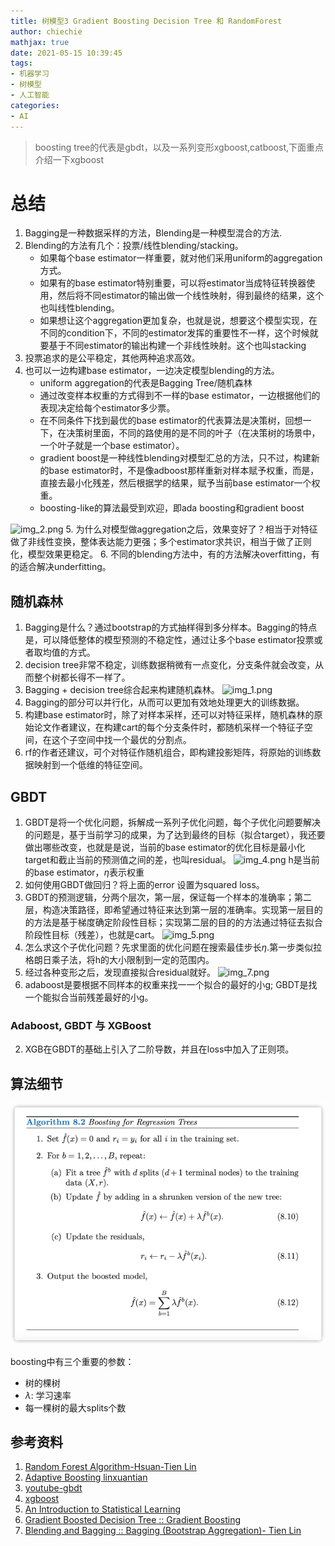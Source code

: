 ```yaml
---
title: 树模型3 Gradient Boosting Decision Tree 和 RandomForest
author: chiechie
mathjax: true
date: 2021-05-15 10:39:45
tags:
- 机器学习
- 树模型
- 人工智能
categories:
- AI
---
```


> boosting tree的代表是gbdt，以及一系列变形xgboost,catboost,下面重点介绍一下xgboost


# 总结

1. Bagging是一种数据采样的方法，Blending是一种模型混合的方法.
2. Blending的方法有几个：投票/线性blending/stacking。
    - 如果每个base estimator一样重要，就对他们采用uniform的aggregation方式。
    - 如果有的base estimator特别重要，可以将estimator当成特征转换器使用，然后将不同estimator的输出做一个线性映射，得到最终的结果，这个也叫线性blending。
    - 如果想让这个aggregation更加复杂，也就是说，想要这个模型实现，在不同的condition下，不同的estimator发挥的重要性不一样，这个时候就要基于不同estimator的输出构建一个非线性映射。这个也叫stacking
3. 投票追求的是公平稳定，其他两种追求高效。
4. 也可以一边构建base estimator，一边决定模型blending的方法。
    - uniform aggregation的代表是Bagging Tree/随机森林
    - 通过改变样本权重的方式得到不一样的base estimator，一边根据他们的表现决定给每个estimator多少票。
    - 在不同条件下找到最优的base estimator的代表算法是决策树，回想一下，在决策树里面，不同的路使用的是不同的叶子（在决策树的场景中，一个叶子就是一个base estimator）。
    - gradient boost是一种线性blending对模型汇总的方法，只不过，构建新的base estimator时，不是像adboost那样重新对样本赋予权重，而是，直接去最小化残差，然后根据学的结果，赋予当前base estimator一个权重。
    - boosting-like的算法最受到欢迎，即ada boosting和gradient boost
    
![img_2.png](img_2.png)
5. 为什么对模型做aggregation之后，效果变好了？相当于对特征做了非线性变换，整体表达能力更强；多个estimator求共识，相当于做了正则化，模型效果更稳定。
6. 不同的blending方法中，有的方法解决overfitting，有的适合解决underfitting。
   
## 随机森林

1. Bagging是什么？通过bootstrap的方式抽样得到多分样本。Bagging的特点是，可以降低整体的模型预测的不稳定性，通过让多个base estimator投票或者取均值的方式。
2. decision tree非常不稳定，训练数据稍微有一点变化，分支条件就会改变，从而整个树都长得不一样了。
3. Bagging + decision tree综合起来构建随机森林。
    ![img_1.png](img_1.png)
4. Bagging的部分可以并行化，从而可以更加有效地处理更大的训练数据。
5. 构建base estimator时，除了对样本采样，还可以对特征采样，随机森林的原始论文作者建议，在构建cart的每个分支条件时，都随机采样一个特征子空间，在这个子空间中找一个最优的分割点。
6. rf的作者还建议，可个对特征作随机组合，即构建投影矩阵，将原始的训练数据映射到一个低维的特征空间。


## GBDT 

1. GBDT是将一个优化问题，拆解成一系列子优化问题，每个子优化问题要解决的问题是，基于当前学习的成果，为了达到最终的目标（拟合target），我还要做出哪些改变，也就是是说，当前的base estimator的优化目标是最小化target和截止当前的预测值之间的差，也叫residual。
   ![img_4.png](img_4.png)
   h是当前的base estimator，$\eta$表示权重
2. 如何使用GBDT做回归？将上面的error 设置为squared loss。
3. GBDT的预测逻辑，分两个层次，第一层，保证每一个样本的准确率；第二层，构造决策路径，即希望通过特征来达到第一层的准确率。实现第一层目的的方法是基于梯度确定阶段性目标；实现第二层的目的的方法通过特征去拟合阶段性目标（残差），也就是cart。
![img_5.png](img_5.png)
4. 怎么求这个子优化问题？先求里面的优化问题在搜索最佳步长$\eta$.第一步类似拉格朗日乘子法，将h的大小限制到一定的范围内。
5. 经过各种变形之后，发现直接拟合residual就好。
![img_7.png](img_7.png)
6. adaboost是要根据不同样本的权重来找一一个拟合的最好的小g; GBDT是找一个能拟合当前残差最好的小g。


### Adaboost, GBDT 与 XGBoost
2. XGB在GBDT的基础上引入了二阶导数，并且在loss中加入了正则项。


## 算法细节

![adaboost](trees_1/img.png)

boosting中有三个重要的参数：
- 树的棵树
- $\lambda$: 学习速率
- 每一棵树的最大splits个数



## 参考资料
1. [Random Forest Algorithm-Hsuan-Tien Lin](https://www.youtube.com/watch?v=ATM3sH0D45s&list=RDCMUC9Wi1Ias8t4u1OosYnHhi0Q&index=9)
2. [Adaptive Boosting linxuantian](https://www.csie.ntu.edu.tw/~htlin/mooc/doc/208_present.pdf)
3. [youtube-gbdt](https://www.youtube.com/watch?v=2xudPOBz-vs)
4. [xgboost](https://arxiv.org/pdf/1603.02754.pdf)
5. [An Introduction to Statistical Learning](https://static1.squarespace.com/static/5ff2adbe3fe4fe33db902812/t/6062a083acbfe82c7195b27d/1617076404560/ISLR%2BSeventh%2BPrinting.pdf)
7. [Gradient Boosted Decision Tree :: Gradient Boosting](https://www.youtube.com/watch?v=F_EuNXhS9js&list=RDCMUC9Wi1Ias8t4u1OosYnHhi0Q&index=4)
5. [Blending and Bagging :: Bagging (Bootstrap Aggregation)- Tien Lin](https://www.youtube.com/watch?v=3T1mdvzRAF0&list=RDCMUC9Wi1Ias8t4u1OosYnHhi0Q&index=6)
